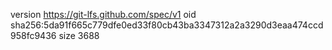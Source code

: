 version https://git-lfs.github.com/spec/v1
oid sha256:5da91f665c779dfe0ed33f80cb43ba3347312a2a3290d3eaa474ccd958fc9436
size 3688
